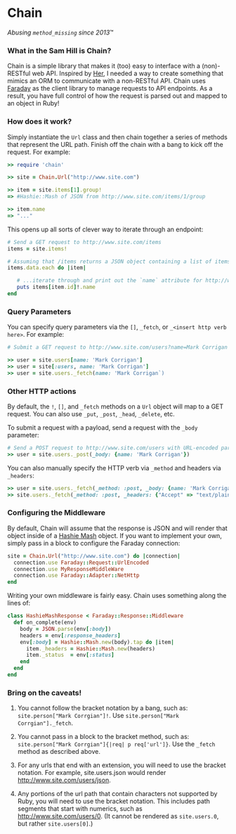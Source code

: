 # Chain # 

*Abusing `method_missing` since 2013*™

### What in the Sam Hill is Chain? ###

Chain is a simple library that makes it (too) easy to interface with a (non)-RESTful web API. Inspired by [Her](https://github.com/remiprev/her/), I needed a way to create something that mimics an ORM to communicate with a non-RESTful API. Chain uses [Faraday](https://github.com/lostisland/faraday) as the client library to manage requests to API endpoints. As a result, you have full control of how the request is parsed out and mapped to an object in Ruby!

### How does it work? ###

Simply instantiate the `Url` class and then chain together a series of methods that represent the URL path. Finish off the chain with a bang to kick off the request. For example:

```ruby
>> require 'chain'

>> site = Chain.Url("http://www.site.com")

>> item = site.items[1].group!
=> #Hashie::Mash of JSON from http://www.site.com/items/1/group

>> item.name
=> "..."
```

This opens up all sorts of clever way to iterate through an endpoint:

```ruby
# Send a GET request to http://www.site.com/items
items = site.items!

# Assuming that /items returns a JSON object containing a list of items in the `data` attribute...
items.data.each do |item|

   # ...iterate through and print out the `name` attribute for http://www.site.com/items/#
   puts items[item.id]!.name
end
```

### Query Parameters ###

You can specify query parameters via the `[]`, `_fetch`, or `_<insert http verb here>`. For example:

```ruby
# Submit a GET request to http://www.site.com/users?name=Mark Corrigan

>> user = site.users[name: 'Mark Corrigan'] 
>> user = site[:users, name: 'Mark Corrigan'] 
>> user = site.users._fetch(name: 'Mark Corrigan`)
```

### Other HTTP actions ###

By default, the `!`, `[]`, and `_fetch` methods on a `Url` object will map to a GET request. You can also use `_put`, `_post`, `_head`, `_delete`, etc.

To submit a request with a payload, send a request with the `_body` parameter:

```ruby
# Send a POST request to http://www.site.com/users with URL-encoded parameters in the payload
>> user = site.users._post(_body: {name: 'Mark Corrigan'})
```

You can also manually specify the HTTP verb via `_method` and headers via `_headers`:

```ruby
>> user = site.users._fetch(_method: :post, _body: {name: 'Mark Corrigan'})
>> site.users._fetch(_method: :post, _headers: {"Accept" => "text/plain"})
```

### Configuring the Middleware ###

By default, Chain will assume that the response is JSON and will render that object inside of a [Hashie Mash](https://github.com/intridea/hashie) object. If you want to implement your own, simply pass in a block to configure the Faraday connection:

```ruby
site = Chain.Url("http://www.site.com") do |connection|
  connection.use Faraday::Request::UrlEncoded
  connection.use MyResponseMiddleWare
  connection.use Faraday::Adapter::NetHttp
end
```

Writing your own middleware is fairly easy. Chain uses something along the lines of:

```ruby
class HashieMashResponse < Faraday::Response::Middleware
  def on_complete(env)
    body = JSON.parse(env[:body])
    headers = env[:response_headers]
    env[:body] = Hashie::Mash.new(body).tap do |item|
      item._headers = Hashie::Mash.new(headers)
      item._status  = env[:status]
    end
  end
end
```

### Bring on the caveats! ###

1. You cannot follow the bracket notation by a bang, such as: `site.person["Mark Corrgian"]!`. Use `site.person["Mark Corrgian"]._fetch`.

2. You cannot pass in a block to the bracket method, such as: `site.person["Mark Corrgian"]{|req| p req['url']}`. Use the `_fetch` method as described above.

3. For any urls that end with an extension, you will need to use the bracket notation. For example, site.users.json would render http://www.site.com/users/json.

4. Any portions of the url path that contain characters not supported by Ruby, you will need to use the bracket notation. This includes path segments that start with numerics, such as http://www.site.com/users/0. (It cannot be rendered as `site.users.0`, but rather `site.users[0]`.)
